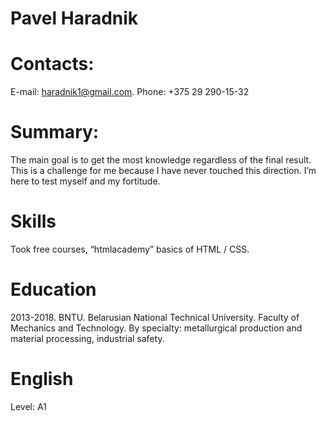 # Pavel Haradnik 

# Contacts:
E-mail: haradnik1@gmail.com. Phone: +375 29 290-15-32

# Summary:
The main goal is to get the most knowledge regardless of the final result. This is a challenge for me because I have never touched this direction. I’m here to test myself and my fortitude.

# Skills
Took free courses, “htmlacademy” basics of HTML / CSS.

# Education
2013-2018. BNTU. Belarusian National Technical University. Faculty of Mechanics and Technology. By specialty: metallurgical production and material processing, industrial safety.

# English
Level: A1
